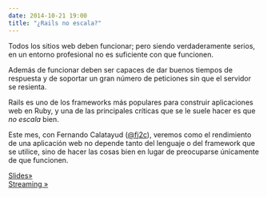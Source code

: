 ```yaml
---
date: 2014-10-21 19:00
title: "¿Rails no escala?"
---
```


Todos los sitios web deben funcionar; pero siendo verdaderamente serios, en un entorno profesional no es suficiente con que funcionen.

Además de funcionar deben ser capaces de dar buenos tiempos de respuesta y de soportar un gran número de peticiones sin que el servidor se resienta.

Rails es uno de los frameworks más populares para construir aplicaciones web en Ruby, y una de las principales críticas que se le suele hacer es que _no escala_ bien.

Este mes, con Fernando Calatayud ([@fj2c](https://twitter.com/fj2c)), veremos como el rendimiento de una aplicación web no depende tanto del lenguaje o del framework que se utilice, sino de hacer las cosas bien en lugar de preocuparse únicamente de que funcionen.

[Slides»](http://goo.gl/xLvYGI)  
[Streaming »](https://www.youtube.com/watch?v=Q128soRjkKw)
